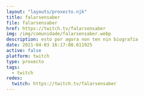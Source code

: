 ```yaml
---
layout: "layouts/proxecto.njk"
title: falarsensaber
file: falarsensaber
href: https://twitch.tv/falarsensaber
img: /img/comunidade/falarsensaber.webp
description: esto por agora non ten nin biografía
date: 2021-04-03 16:17:08.611925
active: false
platform: twitch
type: proxecto
tags:
  - twitch
redes:
  twitch: https://twitch.tv/falarsensaber
---
```

